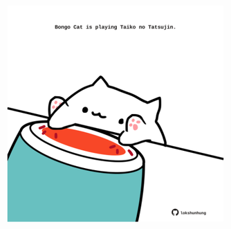 <!-- built at 15/07/2024, 09:00:52 UTC -->
<p align="center">
  <img width="500" height="500" src="./ReadmeImage.svg">
</p>
